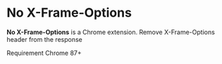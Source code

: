 # No X-Frame-Options
**No X-Frame-Options** is a Chrome extension.
Remove X-Frame-Options header from the response

Requirement
  Chrome 87+

